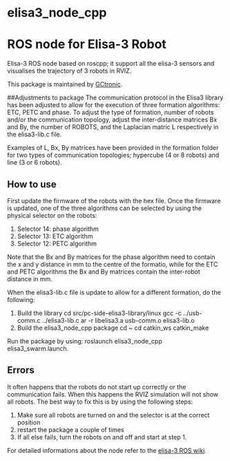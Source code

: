 # elisa3_node_cpp

# ROS node for Elisa-3 Robot
Elisa-3 ROS node based on roscpp; it support all the elisa-3 sensors and visualises the trajectory of 3 robots in RVIZ.

This package is maintained by [GCtronic](http://www.gctronic.com/).

##Adjustments to package
The communication protocol in the Elisa3 library has been adjusted to allow for the execution of three formation algorithms: ETC, PETC and phase. To adjust the type of formation, number of robots and/or the communication topology, adjust the inter-distance matrices Bx and By, the number of ROBOTS, and the Laplacian matric L respectively in the elisa3-lib.c file. 

Examples of L, Bx, By matrices have been provided in the formation folder for two types of communication topologies; hypercube (4 or 8 robots) and line (3 or 6 robots).

## How to use
First update the firmware of the robots with the hex file. Once the firmware is updated, one of the three algorithms can be selected by using the physical selector on the robots:
1. Selector 14: phase algorithm
2. Selector 13: ETC algorithm
3. Selector 12: PETC algorithm

Note that the Bx and By matrices for the phase algorithm need to contain the x and y distance in mm to the centre of the formatio, while for the ETC and PETC algorithms the Bx and By matrices contain the inter-robot distance in mm.

When the elisa3-lib.c file is update to allow for a different formation, do the following:
1. Build the library
   cd src/pc-side-elisa3-library/linux
   gcc -c ../usb-comm.c ../elisa3-lib.c
   ar -r libelisa3.a usb-comm.o elisa3-lib.o
2. Build the elisa3_node_cpp package
    cd ~
    cd catkin_ws
    catkin_make
    
    
Run the package by using: roslaunch elisa3_node_cpp elisa3_swarm.launch. 

## Errors
It often happens that the robots do not start up correctly or the communication fails. When this happens the RVIZ simulation will not show all robots. The best way to fix this is by using the following steps:
1. Make sure all robots are turned on and the selector is at the correct position
2. restart the package a couple of times
3. If all else fails, turn the robots on and off and start at step 1.

For detailed informations about the node refer to the [elisa-3 ROS wiki](http://www.gctronic.com/doc/index.php/Elisa-3#ROS).

